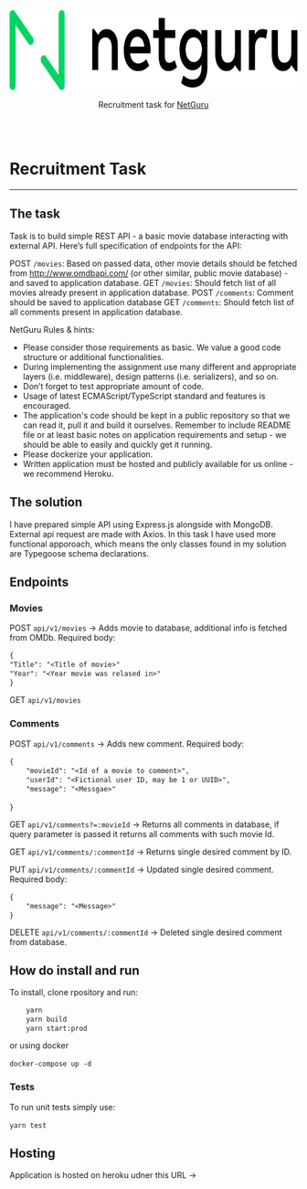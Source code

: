 <p align="center">
    <img src="logo.png" width="600" height="140"></img>
    <p align="center">
        Recruitment task for <a href="https://www.netguru.com/">NetGuru</a>
    </p>
</p>
</br></br>

# Recruitment Task

---

## The task

Task is to build simple REST API - a basic movie database interacting with external API. Here’s full specification of endpoints for the API:

POST `/movies`:
Based on passed data, other movie details should be fetched from http://www.omdbapi.com/ (or other similar, public movie database) - and saved to application database.
GET `/movies`:
Should fetch list of all movies already present in application database.
POST `/comments`:
Comment should be saved to application database
GET `/comments`:
Should fetch list of all comments present in application database.

NetGuru Rules & hints:

- Please consider those requirements as basic. We value a good code structure or additional functionalities.
- During implementing the assignment use many different and appropriate layers (i.e. middleware), design patterns (i.e. serializers), and so on.
- Don’t forget to test appropriate amount of code.
- Usage of latest ECMAScript/TypeScript standard and features is encouraged.
- The application's code should be kept in a public repository so that we can read it, pull it and build it ourselves. Remember to include README file or at least basic notes on application requirements and setup - we should be able to easily and quickly get it running.
- Please dockerize your application.
- Written application must be hosted and publicly available for us online - we recommend Heroku.

## The solution

I have prepared simple API using Express.js alongside with MongoDB. External api request are made with Axios.
In this task I have used more functional apporoach, which means the only classes found in my solution are Typegoose schema declarations.

## Endpoints

### Movies

POST `api/v1/movies` -> Adds movie to database, additional info is fetched from OMDb. Required body:

```
{
"Title": "<Title of movie>"
"Year": "<Year movie was relased in>"
}

```

GET `api/v1/movies`

### Comments

POST `api/v1/comments` -> Adds new comment. Required body:

```
{
    "movieId": "<Id of a movie to comment>",
    "userId": "<Fictional user ID, may be 1 or UUID>",
    "message": "<Messgae>"

}
```

GET `api/v1/comments?=:movieId` -> Returns all comments in database, if query parameter is passed it returns all comments with such movie Id.

GET `api/v1/comments/:commentId` -> Returns single desired comment by ID.

PUT `api/v1/comments/:commentId` -> Updated single desired comment. Required body:

```
{
    "message": "<Message>"
}
```

DELETE `api/v1/comments/:commentId` -> Deleted single desired comment from database.

## How do install and run

To install, clone rpository and run:

```
    yarn
    yarn build
    yarn start:prod
```

or using docker

`docker-compose up -d`

### Tests

To run unit tests simply use:

`yarn test`

## Hosting

Application is hosted on heroku udner this URL ->
